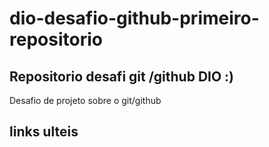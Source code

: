 # dio-desafio-github-primeiro-repositorio
## Repositorio desafi git /github DIO  :)
Desafio de projeto sobre o git/github

## links  ulteis 










